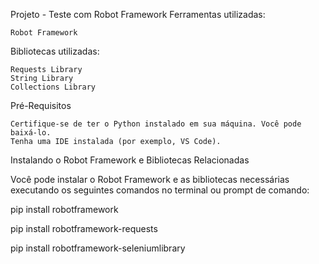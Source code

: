 Projeto - Teste com Robot Framework
Ferramentas utilizadas:

    Robot Framework

Bibliotecas utilizadas:

    Requests Library
    String Library
    Collections Library

Pré-Requisitos

    Certifique-se de ter o Python instalado em sua máquina. Você pode baixá-lo.
    Tenha uma IDE instalada (por exemplo, VS Code).

Instalando o Robot Framework e Bibliotecas Relacionadas

Você pode instalar o Robot Framework e as bibliotecas necessárias executando os seguintes comandos no terminal ou prompt de comando:

pip install robotframework

pip install robotframework-requests

pip install robotframework-seleniumlibrary
